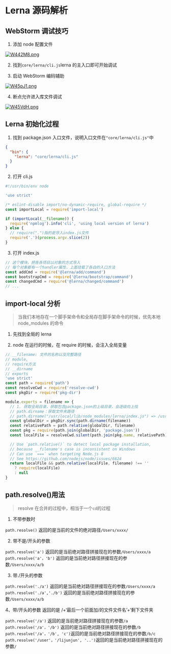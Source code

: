 # Lerna 源码解析

## WebStorm 调试技巧

1. 添加 node 配置文件

[![W442M8.png](https://z3.ax1x.com/2021/07/27/W442M8.png)](https://imgtu.com/i/W442M8)

2. 找到`core/lerna/cli.js`lerna 的主入口即可开始调试

3. 启动 WebStorm 编码辅助

[![W45pJ1.png](https://z3.ax1x.com/2021/07/27/W45pJ1.png)](https://imgtu.com/i/W45pJ1)

4. 断点允许进入库文件调试

[![W45VdH.png](https://z3.ax1x.com/2021/07/27/W45VdH.png)](https://imgtu.com/i/W45VdH)

## Lerna 初始化过程

1. 找到 package.json 入口文件，说明入口文件在`"core/lerna/cli.js"`中

```json
{
  "bin": {
    "lerna": "core/lerna/cli.js"
  }
}
```

2. 打开 cli.js

```js
#!/usr/bin/env node

'use strict'

/* eslint-disable import/no-dynamic-require, global-require */
const importLocal = require('import-local')

if (importLocal(__filename)) {
  require('npmlog').info('cli', 'using local version of lerna')
} else {
  // require(".")指的是导入index.js文件
  require('.')(process.argv.slice(2))
}
```

3. 打开 index.js

```js
// 这个模块，把各各项目以对象的方式导入
// 每个对象都有一个handler属性，上面挂载了各自的入口方法
const addCmd = require('@lerna/add/command')
const bootstrapCmd = require('@lerna/bootstrap/command')
const changedCmd = require('@lerna/changed/command')
// ...
```

## import-local 分析

> 当我们本地存在一个脚手架命令和全局存在脚手架命令的时候，优先本地 node_modules 的命令

1. 先找到全局的 lerna

2. node 在运行的时候，在 require 的时候，会注入全局变量

```js
// __filename: 文件的名称以及完整路径
// module,
// require方法
// __dirname
// exports
'use strict'
const path = require('path')
const resolveCwd = require('resolve-cwd')
const pkgDir = require('pkg-dir')

module.exports = filename => {
  // 1. 获取全局目录，获取包含package.json的上级目录，会逐级向上找
  // path.dirname：获取文件夹路径
  // path.dirname("/usr/local/lib/node_modules/lerna/index.js") => /usr/local/lib/node_modules/lerna
  const globalDir = pkgDir.sync(path.dirname(filename))
  const relativePath = path.relative(globalDir, filename)
  const pkg = require(path.join(globalDir, 'package.json'))
  const localFile = resolveCwd.silent(path.join(pkg.name, relativePath))

  // Use `path.relative()` to detect local package installation,
  // because __filename's case is inconsistent on Windows
  // Can use `===` when targeting Node.js 8
  // See https://github.com/nodejs/node/issues/6624
  return localFile && path.relative(localFile, filename) !== ''
    ? require(localFile)
    : null
}
```

## path.resolve()用法

> resolve 在合并的过程中，相当于一个`cd`的过程

1. 不带参数时

`path.resolve()` 返回的是当前的文件的绝对路径`/Users/xxxx/`

2. 带不是/开头的参数

`path.resolve('a')` 返回的是当前绝对路径拼接现在的参数`/Users/xxxx/a`
`path.resolve('a'，'b')` 返回的是当前绝对路径拼接现在的参数`/Users/xxxx/a/b`

3. 带./开头的参数

`path.resolve('./a')` 返回的是当前绝对路径拼接现在的参数`/Users/xxxx/a`
`path.resolve('./a','./b')` 返回的是当前绝对路径拼接现在的参数`/Users/xxxx/a/b`

4、带/开头的参数 返回的是 /+‘最后一个前面加/的文件文件名’+‘剩下文件夹

`path.resolve('/a')` 返回的是当前绝对路径拼接现在的参数`/a`
`path.resolve('/a'，'/b')` 返回的是当前绝对路径拼接现在的参数`/b`
`path.resolve('/a'，'/b', 'c')`返回的是当前绝对路径拼接现在的参数`/b/c`
`path.resolve('/user'，'/lijunjun', '..')`返回的是当前绝对路径拼接现在的参数`/`
